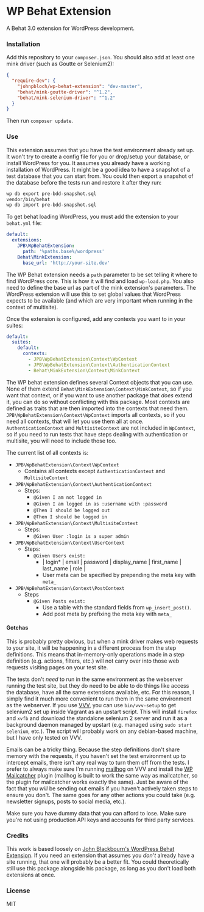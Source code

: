 # WP Behat Extension

A Behat 3.0 extension for WordPress development.

### Installation

Add this repository to your `composer.json`. You should also add at least one mink driver (such as Goutte or Selenium2):

```json
{
  "require-dev": {
    "johnpbloch/wp-behat-extension": "dev-master",
    "behat/mink-goutte-driver": "^1.2",
    "behat/mink-selenium-driver": "^1.2"
  }
}
```

Then run `composer update`.

### Use

This extension assumes that you have the test environment already set up. It won't try to create a config file for you or drop/setup your database, or install WordPress for you. It assumes you already have a working installation of WordPress. It might be a good idea to have a snapshot of a test database that you can start from. You could then export a snapshot of the database before the tests run and restore it after they run:

```sh
wp db export pre-bdd-snapshot.sql
vendor/bin/behat
wp db import pre-bdd-snapshot.sql
```

To get behat loading WordPress, you must add the extension to your `behat.yml` file:

```yaml
default:
  extensions:
    JPB\WpBehatExtension:
      path: '%paths.base%/wordpress'
    Behat\MinkExtension:
      base_url: 'http://your-site.dev'
```

The WP Behat extension needs a `path` parameter to be set telling it where to find WordPress core. This is how it will find and load `wp-load.php`. You also need to define the base url as part of the mink extension's parameters. The WordPress extension will use this to set global values that WordPress expects to be available (and which are very important when running in the context of multisite).

Once the extension is configured, add any contexts you want to in your suites:

```yaml
default:
  suites:
    default:
      contexts:
        - JPB\WpBehatExtension\Context\WpContext
        - JPB\WpBehatExtension\Context\AuthenticationContext
        - Behat\MinkExtension\Context\MinkContext
```

The WP behat extension defines several Context objects that you can use. None of them extend `Behat\MinkExtension\Context\MinkContext`, so if you want that context, or if you want to use another package that *does* extend it, you can do so without conflicting with this package. Most contexts are defined as traits that are then imported into the contexts that need them. `JPB\WpBehatExtension\Context\WpContext` imports all contexts, so if you need all contexts, that will let you use them all at once. `AuthenticationContext` and `MultisiteContext` are not included in `WpContext`, so if you need to run tests that have steps dealing with authentication or multisite, you will need to include those too.

The current list of all contexts is:

- `JPB\WpBehatExtension\Context\WpContext`
  - Contains all contexts except `AuthenticationContext` and `MultisiteContext`
- `JPB\WpBehatExtension\Context\AuthenticationContext`
  - Steps:
    - `@Given I am not logged in`
    - `@Given I am logged in as :username with :password`
    - `@Then I should be logged out`
    - `@Then I should be logged in`
- `JPB\WpBehatExtension\Context\MultisiteContext`
  - Steps:
    - `@Given User :login is a super admin`
- `JPB\WpBehatExtension\Context\UserContext`
  - Steps:
    - `@Given Users exist:`
      - | login* | email | password | display_name | first_name | last_name | role |
      - User meta can be specified by prepending the meta key with `meta_`
- `JPB\WpBehatExtension\Context\PostContext`
  - Steps
    - `@Given Posts exist:`
      - Use a table with the standard fields from `wp_insert_post()`.
      - Add post meta by prefixing the meta key with `meta_`

#### Gotchas

This is probably pretty obvious, but when a mink driver makes web requests to your site, it will be happening in a different process from the step definitions. This means that in-memory-only operations made in a step definition (e.g. actions, filters, etc.) will not carry over into those web requests visiting pages on your test site.

The tests don't *need* to run in the same environment as the webserver running the test site, but they do need to be able to do things like access the database, have all the same extensions available, etc. For this reason, I simply find it much more convenient to run them in the same environment as the webserver. If you use [VVV](https://github.com/Varying-Vagrant-Vagrants/VVV), you can use `bin/vvv-setup` to get selenium2 set up inside Vagrant as an upstart script. This will install `firefox` and `xvfb` and download the standalone selenium 2 server and run it as a background daemon managed by upstart (e.g. managed using `sudo start selenium`, etc.). The script will probably work on any debian-based machine, but I have only tested on VVV.

Emails can be a tricky thing. Because the step definitions don't share memory with the requests, if you haven't set the test environment up to intercept emails, there isn't any real way to turn them off from the tests. I prefer to always make sure I'm running [mailhog](https://github.com/mailhog/MailHog) on VVV and install the [WP Mailcatcher](https://wordpress.org/plugins/mailcatcher/) plugin (mailhog is built to work the same way as mailcatcher, so the plugin for mailcatcher works exactly the same). Just be aware of the fact that you *will* be sending out emails if you haven't actively taken steps to ensure you don't. The same goes for any other actions you could take (e.g. newsletter signups, posts to social media, etc.).

Make sure you have dummy data that you can afford to lose. Make sure you're not using production API keys and accounts for third party services.

### Credits

This work is based loosely on [John Blackbourn's WordPress Behat Extension](https://github.com/johnbillion/WordPressBehatExtension). If you need an extension that assumes you *don't* already have a site running, that one will probably be a better fit. You could theoretically still use this package alongside his package, as long as you don't load both extensions at once.

### License

MIT
